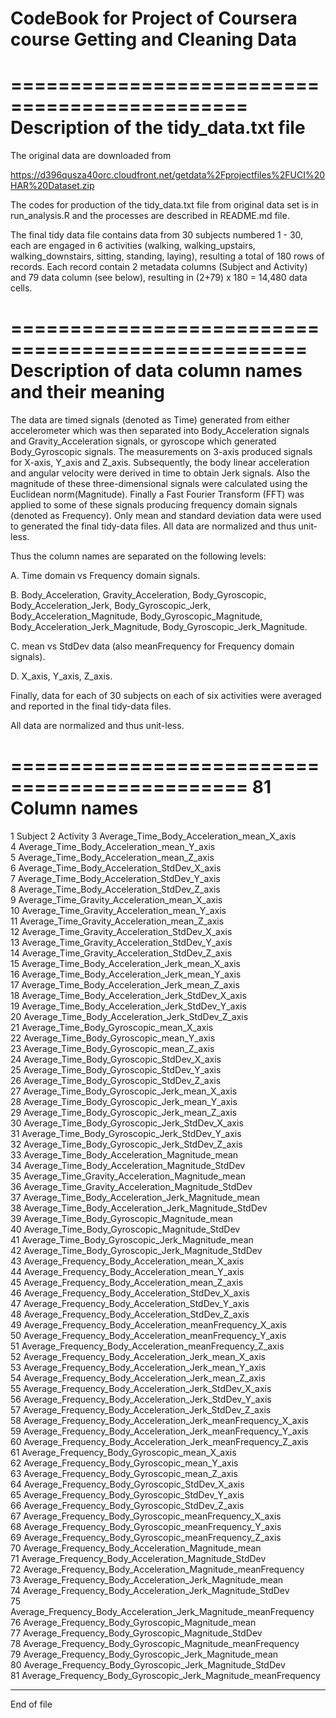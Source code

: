 CodeBook for Project of Coursera course Getting and Cleaning Data 
==================================================================

==============================================
Description of the tidy_data.txt file
==============================================

The original data are downloaded from

https://d396qusza40orc.cloudfront.net/getdata%2Fprojectfiles%2FUCI%20HAR%20Dataset.zip 

The codes for production of the tidy_data.txt file from original data set is in run_analysis.R and the processes are described in README.md file. 

The final tidy data file contains data from 30 subjects numbered 1 - 30, each are engaged in 6 activities (walking, walking_upstairs, walking_downstairs, sitting, standing, laying), resulting a total of 180 rows of records. Each record contain 2 metadata columns (Subject and Activity) and 79 data column (see below), resulting in (2+79) x 180 = 14,480 data cells. 

===================================================
Description of data column names and their meaning
===================================================

The data are timed signals (denoted as Time) generated from either accelerometer which was then separated into Body_Acceleration signals and Gravity_Acceleration signals, or gyroscope which generated Body_Gyroscopic signals. The measurements on 3-axis produced signals for X-axis, Y_axis and Z_axis. Subsequently, the body linear acceleration and angular velocity were derived in time to obtain Jerk signals. Also the magnitude of these three-dimensional signals were calculated using the Euclidean norm(Magnitude). Finally a Fast Fourier Transform (FFT) was applied to some of these signals producing frequency domain signals (denoted as Frequency). Only mean and standard deviation data were used to generated the final tidy-data files. All data are normalized and thus unit-less.

Thus the column names are separated on the following levels:

A. Time domain vs Frequency domain signals.

B. Body_Acceleration, Gravity_Acceleration, Body_Gyroscopic, 
   Body_Acceleration_Jerk, Body_Gyroscopic_Jerk, 
   Body_Acceleration_Magnitude, Body_Gyroscopic_Magnitude, 
   Body_Acceleration_Jerk_Magnitude, Body_Gyroscopic_Jerk_Magnitude.

C. mean vs StdDev data (also meanFrequency for Frequency domain signals).

D. X_axis, Y_axis, Z_axis.

Finally, data for each of 30 subjects on each of six activities were averaged and reported in the final tidy-data files. 

All data are normalized and thus unit-less.

==============================================
 81 Column names 
==============================================
 1 Subject 
 2 Activity 
 3 Average_Time_Body_Acceleration_mean_X_axis                      
 4 Average_Time_Body_Acceleration_mean_Y_axis                     
 5 Average_Time_Body_Acceleration_mean_Z_axis                       
 6 Average_Time_Body_Acceleration_StdDev_X_axis                   
 7 Average_Time_Body_Acceleration_StdDev_Y_axis                     
 8 Average_Time_Body_Acceleration_StdDev_Z_axis                   
 9 Average_Time_Gravity_Acceleration_mean_X_axis                    
10 Average_Time_Gravity_Acceleration_mean_Y_axis                   
11 Average_Time_Gravity_Acceleration_mean_Z_axis                    
12 Average_Time_Gravity_Acceleration_StdDev_X_axis                 
13 Average_Time_Gravity_Acceleration_StdDev_Y_axis                  
14 Average_Time_Gravity_Acceleration_StdDev_Z_axis                 
15 Average_Time_Body_Acceleration_Jerk_mean_X_axis                  
16 Average_Time_Body_Acceleration_Jerk_mean_Y_axis                 
17 Average_Time_Body_Acceleration_Jerk_mean_Z_axis                  
18 Average_Time_Body_Acceleration_Jerk_StdDev_X_axis               
19 Average_Time_Body_Acceleration_Jerk_StdDev_Y_axis                
20 Average_Time_Body_Acceleration_Jerk_StdDev_Z_axis               
21 Average_Time_Body_Gyroscopic_mean_X_axis                         
22 Average_Time_Body_Gyroscopic_mean_Y_axis                        
23 Average_Time_Body_Gyroscopic_mean_Z_axis                         
24 Average_Time_Body_Gyroscopic_StdDev_X_axis                      
25 Average_Time_Body_Gyroscopic_StdDev_Y_axis                       
26 Average_Time_Body_Gyroscopic_StdDev_Z_axis                      
27 Average_Time_Body_Gyroscopic_Jerk_mean_X_axis                    
28 Average_Time_Body_Gyroscopic_Jerk_mean_Y_axis                   
29 Average_Time_Body_Gyroscopic_Jerk_mean_Z_axis                    
30 Average_Time_Body_Gyroscopic_Jerk_StdDev_X_axis                 
31 Average_Time_Body_Gyroscopic_Jerk_StdDev_Y_axis                  
32 Average_Time_Body_Gyroscopic_Jerk_StdDev_Z_axis                 
33 Average_Time_Body_Acceleration_Magnitude_mean                    
34 Average_Time_Body_Acceleration_Magnitude_StdDev                 
35 Average_Time_Gravity_Acceleration_Magnitude_mean                 
36 Average_Time_Gravity_Acceleration_Magnitude_StdDev              
37 Average_Time_Body_Acceleration_Jerk_Magnitude_mean               
38 Average_Time_Body_Acceleration_Jerk_Magnitude_StdDev            
39 Average_Time_Body_Gyroscopic_Magnitude_mean                      
40 Average_Time_Body_Gyroscopic_Magnitude_StdDev                   
41 Average_Time_Body_Gyroscopic_Jerk_Magnitude_mean                 
42 Average_Time_Body_Gyroscopic_Jerk_Magnitude_StdDev              
43 Average_Frequency_Body_Acceleration_mean_X_axis                  
44 Average_Frequency_Body_Acceleration_mean_Y_axis                 
45 Average_Frequency_Body_Acceleration_mean_Z_axis                  
46 Average_Frequency_Body_Acceleration_StdDev_X_axis               
47 Average_Frequency_Body_Acceleration_StdDev_Y_axis                
48 Average_Frequency_Body_Acceleration_StdDev_Z_axis               
49 Average_Frequency_Body_Acceleration_meanFrequency_X_axis         
50 Average_Frequency_Body_Acceleration_meanFrequency_Y_axis        
51 Average_Frequency_Body_Acceleration_meanFrequency_Z_axis         
52 Average_Frequency_Body_Acceleration_Jerk_mean_X_axis            
53 Average_Frequency_Body_Acceleration_Jerk_mean_Y_axis             
54 Average_Frequency_Body_Acceleration_Jerk_mean_Z_axis            
55 Average_Frequency_Body_Acceleration_Jerk_StdDev_X_axis           
56 Average_Frequency_Body_Acceleration_Jerk_StdDev_Y_axis          
57 Average_Frequency_Body_Acceleration_Jerk_StdDev_Z_axis           
58 Average_Frequency_Body_Acceleration_Jerk_meanFrequency_X_axis   
59 Average_Frequency_Body_Acceleration_Jerk_meanFrequency_Y_axis    
60 Average_Frequency_Body_Acceleration_Jerk_meanFrequency_Z_axis   
61 Average_Frequency_Body_Gyroscopic_mean_X_axis                    
62 Average_Frequency_Body_Gyroscopic_mean_Y_axis                   
63 Average_Frequency_Body_Gyroscopic_mean_Z_axis                    
64 Average_Frequency_Body_Gyroscopic_StdDev_X_axis                 
65 Average_Frequency_Body_Gyroscopic_StdDev_Y_axis                 
66 Average_Frequency_Body_Gyroscopic_StdDev_Z_axis                 
67 Average_Frequency_Body_Gyroscopic_meanFrequency_X_axis          
68 Average_Frequency_Body_Gyroscopic_meanFrequency_Y_axis          
69 Average_Frequency_Body_Gyroscopic_meanFrequency_Z_axis           
70 Average_Frequency_Body_Acceleration_Magnitude_mean              
71 Average_Frequency_Body_Acceleration_Magnitude_StdDev             
72 Average_Frequency_Body_Acceleration_Magnitude_meanFrequency     
73 Average_Frequency_Body_Acceleration_Jerk_Magnitude_mean          
74 Average_Frequency_Body_Acceleration_Jerk_Magnitude_StdDev       
75 Average_Frequency_Body_Acceleration_Jerk_Magnitude_meanFrequency 
76 Average_Frequency_Body_Gyroscopic_Magnitude_mean                
77 Average_Frequency_Body_Gyroscopic_Magnitude_StdDev               
78 Average_Frequency_Body_Gyroscopic_Magnitude_meanFrequency       
79 Average_Frequency_Body_Gyroscopic_Jerk_Magnitude_mean           
80 Average_Frequency_Body_Gyroscopic_Jerk_Magnitude_StdDev        
81 Average_Frequency_Body_Gyroscopic_Jerk_Magnitude_meanFrequency 

-----------------
End of file

